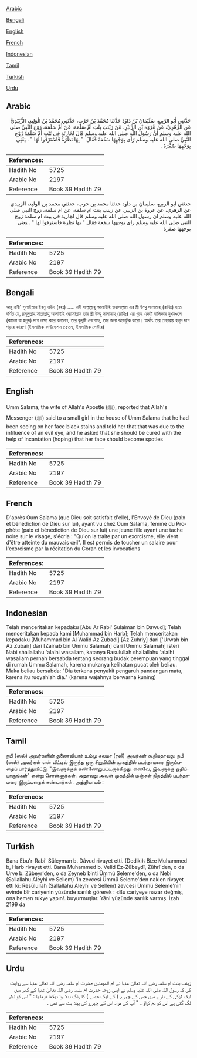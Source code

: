 [Arabic](#arabic)

[Bengali](#bengali)

[English](#english)

[French](#french)

[Indonesian](#indonesian)

[Tamil](#tamil)

[Turkish](#turkish)

[Urdu](#urdu)

## Arabic


<div dir="rtl" lang="ar" style={{fontSize:'larger',backgroundColor:'#f8f9fa',padding:20}}>
حَدَّثَنِي أَبُو الرَّبِيعِ، سُلَيْمَانُ بْنُ دَاوُدَ حَدَّثَنَا مُحَمَّدُ بْنُ حَرْبٍ، حَدَّثَنِي مُحَمَّدُ بْنُ الْوَلِيدِ، الزُّبَيْدِيُّ عَنِ الزُّهْرِيِّ، عَنْ عُرْوَةَ بْنِ الزُّبَيْرِ، عَنْ زَيْنَبَ بِنْتِ أُمِّ سَلَمَةَ، عَنْ أُمِّ سَلَمَةَ، زَوْجِ النَّبِيِّ صلى الله عليه وسلم أَنَّ رَسُولَ اللَّهِ صلى الله عليه وسلم قَالَ لِجَارِيَةٍ فِي بَيْتِ أُمِّ سَلَمَةَ زَوْجِ النَّبِيِّ صلى الله عليه وسلم رَأَى بِوَجْهِهَا سَفْعَةً فَقَالَ ‏ "‏ بِهَا نَظْرَةٌ فَاسْتَرْقُوا لَهَا ‏"‏ ‏.‏ يَعْنِي بِوَجْهِهَا صُفْرَةً ‏.‏
</div>
<div style={{backgroundColor:'#f8f9fa',padding:20, marginBottom: 10}}><table> <thead> <tr> <th>References:</th> <th></th> </tr> </thead> <tbody><tr><td>Hadith No</td><td>5725</td></tr><tr><td>Arabic No</td><td>2197</td></tr><tr><td>Reference</td><td>Book 39 Hadith 79</td></tr></tbody></table></div>


<div dir="rtl" lang="ar" style={{fontSize:'larger',backgroundColor:'#f8f9fa',padding:20}}>
حدثني ابو الربيع، سليمان بن داود حدثنا محمد بن حرب، حدثني محمد بن الوليد، الزبيدي عن الزهري، عن عروة بن الزبير، عن زينب بنت ام سلمة، عن ام سلمة، زوج النبي صلى الله عليه وسلم ان رسول الله صلى الله عليه وسلم قال لجارية في بيت ام سلمة زوج النبي صلى الله عليه وسلم راى بوجهها سفعة فقال " بها نظرة فاسترقوا لها " . يعني بوجهها صفرة
</div>
<div style={{backgroundColor:'#f8f9fa',padding:20, marginBottom: 10}}><table> <thead> <tr> <th>References:</th> <th></th> </tr> </thead> <tbody><tr><td>Hadith No</td><td>5725</td></tr><tr><td>Arabic No</td><td>2197</td></tr><tr><td>Reference</td><td>Book 39 Hadith 79</td></tr></tbody></table></div>

## Bengali


<div dir="ltr" lang="bn" style={{fontSize:'larger',backgroundColor:'#f8f9fa',padding:20}}>
আবূ রাবী' সুলাইমান ইবনু দাউদ (রহঃ) ..... নবী সাল্লাল্লাহু আলাইহি ওয়াসাল্লাম এর স্ত্রী উম্মু সালামাহ্ (রাযিঃ) হতে বর্ণিত যে, রসূলুল্লাহ সাল্লাল্লাহু আলাইহি ওয়াসাল্লাম তার স্ত্রী উম্মু সালামাহ্ (রাযিঃ) এর গৃহে একটি বালিকার মুখমণ্ডলে (কালো বা হলুদ) দাগ লক্ষ্য করে বললেন, তার কুদৃষ্টি লেগেছে, তার জন্য ঝাড়ফুঁক করো। অর্থাৎ তার চেহারায় হলুদ দাগ পড়ার কারণে (ইসলামিক ফাউন্ডেশন ৫৫৩৭, ইসলামিক সেন্টার)
</div>
<div style={{backgroundColor:'#f8f9fa',padding:20, marginBottom: 10}}><table> <thead> <tr> <th>References:</th> <th></th> </tr> </thead> <tbody><tr><td>Hadith No</td><td>5725</td></tr><tr><td>Arabic No</td><td>2197</td></tr><tr><td>Reference</td><td>Book 39 Hadith 79</td></tr></tbody></table></div>

## English


<div dir="ltr" lang="en" style={{fontSize:'larger',backgroundColor:'#f8f9fa',padding:20}}>
Umm Salama, the wife of Allah's Apostle (ﷺ), reported that Allah's Messenger (ﷺ) said to a small girl in the house of Umm Salama that he had been seeing on her face black stains and told her that that was due to the infiluence of an evil eye, and he asked that she should be cured with the help of incantation (hoping) that her face should become spotles
</div>
<div style={{backgroundColor:'#f8f9fa',padding:20, marginBottom: 10}}><table> <thead> <tr> <th>References:</th> <th></th> </tr> </thead> <tbody><tr><td>Hadith No</td><td>5725</td></tr><tr><td>Arabic No</td><td>2197</td></tr><tr><td>Reference</td><td>Book 39 Hadith 79</td></tr></tbody></table></div>

## French


<div dir="ltr" lang="fr" style={{fontSize:'larger',backgroundColor:'#f8f9fa',padding:20}}>
D'après Oum Salama (que Dieu soit satisfait d'elle), l'Envoyé de Dieu (paix et bénédiction de Dieu sur lui), ayant vu chez Oum Salama, femme du Prophète (paix et bénédiction de Dieu sur lui) une jeune fille ayant une tache noire sur le visage, s'écria : "Qu'on la traite par un exorcisme, elle vient d'être atteinte du mauvais œil". Il est permis de toucher un salaire pour l'exorcisme par la récitation du Coran et les invocations
</div>
<div style={{backgroundColor:'#f8f9fa',padding:20, marginBottom: 10}}><table> <thead> <tr> <th>References:</th> <th></th> </tr> </thead> <tbody><tr><td>Hadith No</td><td>5725</td></tr><tr><td>Arabic No</td><td>2197</td></tr><tr><td>Reference</td><td>Book 39 Hadith 79</td></tr></tbody></table></div>

## Indonesian


<div dir="ltr" lang="id" style={{fontSize:'larger',backgroundColor:'#f8f9fa',padding:20}}>
Telah menceritakan kepadaku [Abu Ar Rabi' Sulaiman bin Dawud]; Telah menceritakan kepada kami [Muhammad bin Harb]; Telah menceritakan kepadaku [Muhammad bin Al Walid Az Zubadi] [Az Zuhriy] dari ['Urwah bin Az Zubair] dari [Zainab bin Ummu Salamah] dari [Ummu Salamah] isteri Nabi shallallahu 'alaihi wasallam, katanya Rasulullah shallallahu 'alaihi wasallam pernah bersabda tentang seorang budak perempuan yang tinggal di rumah Ummu Salamah, karena mukanya kelihatan pucat oleh beliau. Maka beliau bersabda: "Dia terkena penyakit pengaruh pandangan mata, karena itu ruqyahlah dia." (karena wajahnya berwarna kuning)
</div>
<div style={{backgroundColor:'#f8f9fa',padding:20, marginBottom: 10}}><table> <thead> <tr> <th>References:</th> <th></th> </tr> </thead> <tbody><tr><td>Hadith No</td><td>5725</td></tr><tr><td>Arabic No</td><td>2197</td></tr><tr><td>Reference</td><td>Book 39 Hadith 79</td></tr></tbody></table></div>

## Tamil


<div dir="ltr" lang="ta" style={{fontSize:'larger',backgroundColor:'#f8f9fa',padding:20}}>
நபி (ஸல்) அவர்களின் துணைவியார் உம்மு சலமா (ரலி) அவர்கள் கூறியதாவது: நபி (ஸல்) அவர்கள் என் வீட்டில் இருந்த ஒரு சிறுமியின் முகத்தில் படர்தாமரை இருப்பதைப் பார்த்துவிட்டு, "இவளுக்குக் கண்ணேறுபட்டிருக்கிறது. எனவே, இவளுக்கு ஓதிப்பாருங்கள்" என்று சொன்னார்கள். அதாவது அவள் முகத்தில் மஞ்சள் நிறத்தில் படர்தாமரை இருப்பதைக் கண்டார்கள். அத்தியாயம் :
</div>
<div style={{backgroundColor:'#f8f9fa',padding:20, marginBottom: 10}}><table> <thead> <tr> <th>References:</th> <th></th> </tr> </thead> <tbody><tr><td>Hadith No</td><td>5725</td></tr><tr><td>Arabic No</td><td>2197</td></tr><tr><td>Reference</td><td>Book 39 Hadith 79</td></tr></tbody></table></div>

## Turkish


<div dir="ltr" lang="tr" style={{fontSize:'larger',backgroundColor:'#f8f9fa',padding:20}}>
Bana Ebu'r-Rabi' Süleyman b. Dâvud rivayet etti. (Dediki): Bize Muhammed b, Harb rivayet etti. Bana Muhammed b. Velid Ez-Zübeydî, Zührî'den, o da Urve b. Zübeyr'den, o da Zeyneb binti Ümmü Seleme'den, o da Nebi (Sallallahu Aleyhi ve Sellem) 'in zevcesi Ümmü Seleme'den naklen rivayet etti ki: Resûlullah (Sallallahu Aleyhi ve Sellem) zevcesi Ümmü Seleme'nin evinde bîr cariyenin yüzünde sarılık görerek : «Bu cariyeye nazar değmiş, ona hemen rukye yapın!. buyurmuşlar. Yâni yüzünde sarılık varmış. İzah 2199 da
</div>
<div style={{backgroundColor:'#f8f9fa',padding:20, marginBottom: 10}}><table> <thead> <tr> <th>References:</th> <th></th> </tr> </thead> <tbody><tr><td>Hadith No</td><td>5725</td></tr><tr><td>Arabic No</td><td>2197</td></tr><tr><td>Reference</td><td>Book 39 Hadith 79</td></tr></tbody></table></div>

## Urdu


<div dir="rtl" lang="ur" style={{fontSize:'larger',backgroundColor:'#f8f9fa',padding:20}}>
زینب بنت ام سلمہ رضی اللہ تعالیٰ عنہا نے ام المومنین حضرت ام سلمہ رضی اللہ تعالیٰ عنہا سے روایت کی کہ رسول اللہ صلی اللہ علیہ وسلم نے اپنی زوجہ حضرت ام سلمہ رضی اللہ تعالیٰ عنہا کے گھر میں ایک لڑکی کے بارے میں جس کے چہرے ( کے ایک حصے ) کا رنگ بدلا ہوا دیکھا فرما یا : " اس کو نظر لگ گئی ہے اس کو دم کراؤ ۔ " آپ کی مراد اس کے چہرے کی پیلا ہٹ سے تھی ۔
</div>
<div style={{backgroundColor:'#f8f9fa',padding:20, marginBottom: 10}}><table> <thead> <tr> <th>References:</th> <th></th> </tr> </thead> <tbody><tr><td>Hadith No</td><td>5725</td></tr><tr><td>Arabic No</td><td>2197</td></tr><tr><td>Reference</td><td>Book 39 Hadith 79</td></tr></tbody></table></div>